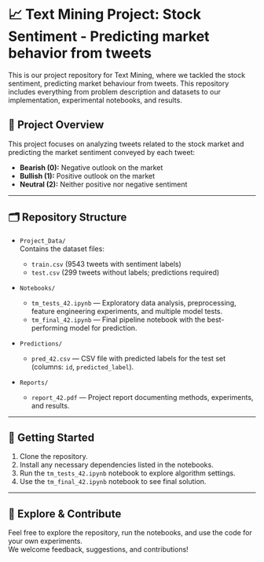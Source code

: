 # 📈 Text Mining Project: Stock Sentiment - Predicting market behavior from tweets
This is our project repository for Text Mining, where we tackled the stock sentiment, predicting market behaviour from tweets. This repository includes everything from problem description and datasets to our implementation, experimental notebooks, and results.

## 🎯 Project Overview  
This project focuses on analyzing tweets related to the stock market and predicting the market sentiment conveyed by each tweet:  
- **Bearish (0):** Negative outlook on the market  
- **Bullish (1):** Positive outlook on the market  
- **Neutral (2):** Neither positive nor negative sentiment  

---

## 🗂 Repository Structure  

- `Project_Data/`  
  Contains the dataset files:  
  - `train.csv` (9543 tweets with sentiment labels)  
  - `test.csv` (299 tweets without labels; predictions required)  

- `Notebooks/`  
  - `tm_tests_42.ipynb` — Exploratory data analysis, preprocessing, feature engineering experiments, and multiple model tests.  
  - `tm_final_42.ipynb` — Final pipeline notebook with the best-performing model for prediction.

- `Predictions/`  
  - `pred_42.csv` — CSV file with predicted labels for the test set (columns: `id`, `predicted_label`).

- `Reports/`  
  - `report_42.pdf` — Project report documenting methods, experiments, and results.

---

## 🚀 Getting Started

1. Clone the repository.
2. Install any necessary dependencies listed in the notebooks.
3. Run the `tm_tests_42.ipynb` notebook to explore algorithm settings.
4. Use the `tm_final_42.ipynb` notebook to see final solution.

---

## 📂 Explore & Contribute

Feel free to explore the repository, run the notebooks, and use the code for your own experiments.  
We welcome feedback, suggestions, and contributions!
